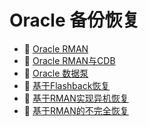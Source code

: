 # Oracle 备份恢复

* 📄 [Oracle RMAN](siyuan://blocks/20231110105237-b95b8d3)
* 📄 [Oracle RMAN与CDB](siyuan://blocks/20241018174246-ycn8tc4)
* 📄 [Oracle 数据泵](siyuan://blocks/20231110105237-olz151u)
* 📄 [基于Flashback恢复](siyuan://blocks/20240506151747-qovnxo5)
* 📄 [基于RMAN实现异机恢复](siyuan://blocks/20231110105237-o1b43ni)
* 📄 [基于RMAN的不完全恢复](siyuan://blocks/20240506144819-y7xbwg9)

　　‍
